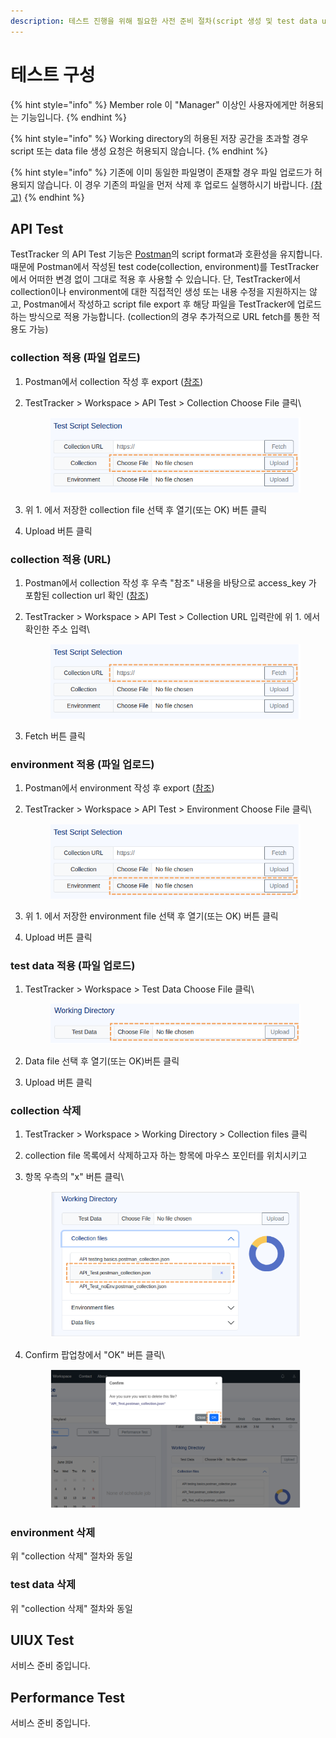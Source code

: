 ```yaml
---
description: 테스트 진행을 위해 필요한 사전 준비 절차(script 생성 및 test data upload)를 설명합니다.
---
```


# 테스트 구성

{% hint style="info" %}
Member role 이 "Manager" 이상인 사용자에게만 허용되는 기능입니다.
{% endhint %}

{% hint style="info" %}
Working directory의 허용된 저장 공간을 초과할 경우 script 또는 data file 생성 요청은 허용되지 않습니다.
{% endhint %}

{% hint style="info" %}
기존에 이미 동일한 파일명이 존재할 경우 파일 업로드가 허용되지 않습니다. 이 경우 기존의 파일을 먼저 삭제 후 업로드 실행하시기 바랍니다. [(참고)](undefined-2.md#collection-1)
{% endhint %}

## API Test

TestTracker 의 API Test 기능은 [Postman](https://www.postman.com/)의 script format과 호환성을 유지합니다. 때문에 Postman에서 작성된 test code(collection, environment)를 TestTracker에서 어떠한 변경 없이 그대로 적용 후 사용할 수 있습니다. 단, TestTracker에서 collection이나 environment에 대한 직접적인 생성 또는 내용 수정을 지원하지는 않고, Postman에서 작성하고 script file export 후 해당 파일을 TestTracker에 업로드하는 방식으로 적용 가능합니다. (collection의 경우 추가적으로 URL fetch를 통한 적용도 가능)

### collection 적용 (파일 업로드)

1. Postman에서 collection 작성 후 export ([참조](https://learning.postman.com/docs/getting-started/importing-and-exporting/exporting-data/#export-collections))
2.  TestTracker > Workspace > API Test > Collection Choose File 클릭\


    <div align="left">

    <figure><img src="../.gitbook/assets/image (1) (1) (1) (1) (1) (1) (1) (1) (1) (1).png" alt=""><figcaption></figcaption></figure>

    </div>
3. 위 1. 에서 저장한 collection file 선택 후 열기(또는  OK) 버튼 클릭&#x20;
4. Upload 버튼 클릭

### collection 적용 (URL)

1. Postman에서 collection 작성 후 우측 "참조" 내용을 바탕으로 access\_key 가 포함된 collection url 확인   ([참조](https://learning.postman.com/docs/collaborating-in-postman/sharing/#sharing-using-the-postman-api))
2.  TestTracker > Workspace > API Test > Collection URL 입력란에 위 1. 에서 확인한 주소 입력\


    <div align="left">

    <figure><img src="../.gitbook/assets/image (18) (1).png" alt=""><figcaption></figcaption></figure>

    </div>
3. Fetch 버튼 클릭

### environment 적용 (파일 업로드)

1. Postman에서 environment 작성 후 export ([참조](https://learning.postman.com/docs/getting-started/importing-and-exporting/exporting-data/#export-environments))
2.  TestTracker > Workspace > API Test > Environment Choose File 클릭\


    <div align="left">

    <figure><img src="../.gitbook/assets/image (19) (1).png" alt=""><figcaption></figcaption></figure>

    </div>
3. 위 1. 에서 저장한 environment file 선택 후 열기(또는  OK) 버튼 클릭
4. Upload 버튼 클릭

### test data 적용 (파일 업로드)

1.  TestTracker > Workspace > Test Data Choose File 클릭\


    <div align="left">

    <figure><img src="../.gitbook/assets/image (20) (1).png" alt=""><figcaption></figcaption></figure>

    </div>
2. Data file 선택 후 열기(또는  OK)버튼 클릭
3. Upload 버튼 클릭

### collection 삭제

1. TestTracker > Workspace > Working Directory > Collection files 클릭
2. collection file 목록에서 삭제하고자 하는 항목에 마우스 포인터를 위치시키고
3.  항목 우측의 "x" 버튼 클릭\


    <div align="left">

    <figure><img src="../.gitbook/assets/image (37).png" alt=""><figcaption></figcaption></figure>

    </div>
4.  Confirm 팝업창에서 "OK" 버튼 클릭\


    <figure><img src="../.gitbook/assets/image (39).png" alt=""><figcaption></figcaption></figure>

### environment 삭제

위 "collection 삭제" 절차와 동일



### test data 삭제

위 "collection 삭제" 절차와 동일





## UIUX Test

서비스 준비 중입니다.



## Performance Test

서비스 준비 중입니다.

